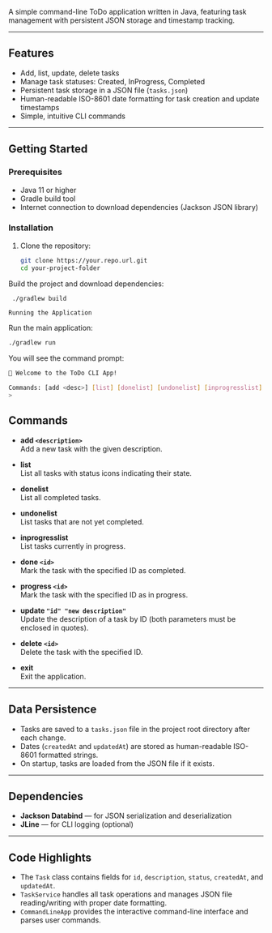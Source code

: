 A simple command-line ToDo application written in Java, featuring task management with persistent JSON storage and timestamp tracking.

---

## Features

- Add, list, update, delete tasks
- Manage task statuses: Created, InProgress, Completed
- Persistent task storage in a JSON file (`tasks.json`)
- Human-readable ISO-8601 date formatting for task creation and update timestamps
- Simple, intuitive CLI commands

---

## Getting Started

### Prerequisites

- Java 11 or higher
- Gradle build tool
- Internet connection to download dependencies (Jackson JSON library)

### Installation

1. Clone the repository:

   ```bash
   git clone https://your.repo.url.git
   cd your-project-folder
    ```
Build the project and download dependencies:
   ```bash
    ./gradlew build
  ```
    Running the Application
Run the main application:

   ```bash
  ./gradlew run
   ```
You will see the command prompt:
   ```bash
  📝 Welcome to the ToDo CLI App!
  
  Commands: [add <desc>] [list] [donelist] [undonelist] [inprogresslist] [done <id>] [progress <id>] [update "id" "new description"] [delete <id>] [exit]
  >
   ```
## Commands

- **add `<description>`**  
  Add a new task with the given description.

- **list**  
  List all tasks with status icons indicating their state.

- **donelist**  
  List all completed tasks.

- **undonelist**  
  List tasks that are not yet completed.

- **inprogresslist**  
  List tasks currently in progress.

- **done `<id>`**  
  Mark the task with the specified ID as completed.

- **progress `<id>`**  
  Mark the task with the specified ID as in progress.

- **update `"id" "new description"`**  
  Update the description of a task by ID (both parameters must be enclosed in quotes).

- **delete `<id>`**  
  Delete the task with the specified ID.

- **exit**  
  Exit the application.

---

## Data Persistence

- Tasks are saved to a `tasks.json` file in the project root directory after each change.
- Dates (`createdAt` and `updatedAt`) are stored as human-readable ISO-8601 formatted strings.
- On startup, tasks are loaded from the JSON file if it exists.

---

## Dependencies

- **Jackson Databind** — for JSON serialization and deserialization  
- **JLine** — for CLI logging (optional)

---

## Code Highlights

- The `Task` class contains fields for `id`, `description`, `status`, `createdAt`, and `updatedAt`.
- `TaskService` handles all task operations and manages JSON file reading/writing with proper date formatting.
- `CommandLineApp` provides the interactive command-line interface and parses user commands.

